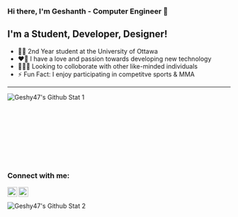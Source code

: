 ### Hi there, I'm Geshanth - Computer Engineer 👋

## I'm a Student, Developer, Designer!
- 🧑‍🎓 2nd Year student at the University of Ottawa
- ❤️‍🔥 I have a love and passion towards developing new technology
- 🧑‍🤝‍🧑 Looking to colloborate with other like-minded individuals
- ⚡ Fun Fact: I enjoy participating in competitve sports & MMA

---

<img align="left" alt="Geshy47's Github Stat 1" src="https://github-readme-stats.vercel.app/api?username=Geshy47&show_icons=true&hide_border=true" /><br>
<br>
<br>
<br>
<br>
<br>
<br>
<br>
<br>


### Connect with me:
[<img align="left" alt="Geshy47 | LinkedIn" width="22px" src="https://upload.wikimedia.org/wikipedia/commons/c/ca/LinkedIn_logo_initials.png" />][linkedin]
[<img align="left" alt="Geshy47 | Instragram" width="22px" src="https://cdn.jsdelivr.net/npm/simple-icons@v3/icons/instagram.svg" />][instagram]

[linkedin]: https://www.linkedin.com/in/geshanth-krishnapillai47/
[instagram]: https://www.instagram.com/gesh.k/


<br>
<br><img align="left" alt="Geshy47's Github Stat 2" src="https://github-readme-stats.vercel.app/api/top-langs/?username=Geshy47&show_icons=true&hide_border=true" />
